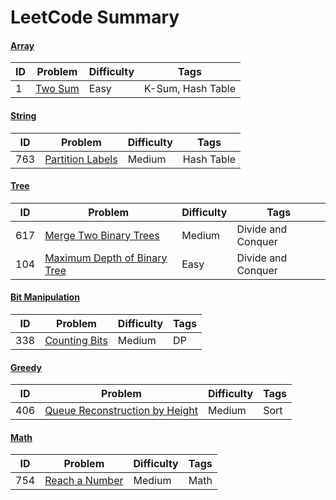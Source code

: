 # LeetCode Summary

#### [Array](https://github.com/bigw660/Leetcode_Summary/tree/main/Array)
| ID | Problem                                                         | Difficulty   | Tags              |
| ---- | ------------------------------------------------------------ | ------ | ----------------- |
| 1    | [Two   Sum    ](https://github.com/bigw660/Leetcode_Summary/blob/main/Array/1_Two_Sum.md)       | Easy   | K-Sum, Hash Table |


#### [String](https://github.com/bigw660/Leetcode_Summary/tree/main/String)
| ID | Problem                                                         | Difficulty   | Tags              |
| ---- | ------------------------------------------------------------ | ------ | ----------------- |
| 763    | [Partition Labels](https://github.com/bigw660/Leetcode_Summary/blob/main/String/763_Partition_Labels.md)       | Medium   | Hash Table |

#### [Tree](https://github.com/bigw660/Leetcode_Summary/tree/main/Tree)
| ID | Problem                                                         | Difficulty   | Tags              |
| ---- | ------------------------------------------------------------ | ------ | ----------------- |
| 617    | [Merge Two Binary Trees](https://github.com/bigw660/Leetcode_Summary/blob/main/Tree/617_Merge_Two_Binary_Trees.md)       | Medium   | Divide and Conquer |
| 104    | [Maximum Depth of Binary Tree](https://github.com/bigw660/Leetcode_Summary/blob/main/Tree/104_Maximum_Depth_of_Binary_Tree.md)       | Easy   | Divide and Conquer |


#### [Bit Manipulation](https://github.com/bigw660/Leetcode_Summary/tree/main/Bit_Manipulation)
| ID | Problem                                                         | Difficulty   | Tags              |
| ---- | ------------------------------------------------------------ | ------ | ----------------- |
| 338    | [Counting Bits](https://github.com/bigw660/Leetcode_Summary/blob/main/Bit_Manipulation/338_Counting_Bits.md)       | Medium   | DP |

#### [Greedy](https://github.com/bigw660/Leetcode_Summary/tree/main/Greedy)
| ID | Problem                                                         | Difficulty   | Tags              |
| ---- | ------------------------------------------------------------ | ------ | ----------------- |
| 406    | [Queue Reconstruction by Height](https://github.com/bigw660/Leetcode_Summary/blob/main/Greedy/406_Queue_Reconstruction_by_Height.md)       | Medium   | Sort |

#### [Math](https://github.com/bigw660/Leetcode_Summary/tree/main/Math)
| ID | Problem                                                         | Difficulty   | Tags              |
| ---- | ------------------------------------------------------------ | ------ | ----------------- |
| 754    | [Reach a Number](https://github.com/bigw660/Leetcode_Summary/blob/main/Math/754_Reach_a_Number.md)       | Medium   | Math |
